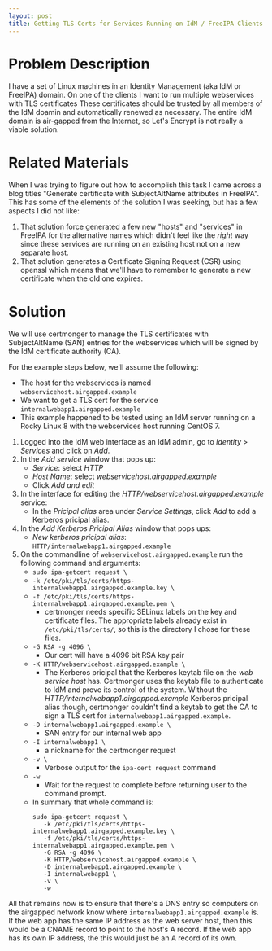 ```yaml
---
layout: post
title: Getting TLS Certs for Services Running on IdM / FreeIPA Clients
---
```


# Problem Description

I have a set of Linux machines in an Identity Management (aka IdM or FreeIPA) domain.
On one of the clients I want to run multiple webservices with TLS certificates
These certificates should be trusted by all members of the IdM doamin and automatically renewed as necessary.
The entire IdM domain is air-gapped from the Internet, so Let's Encrypt is not really a viable solution.


# Related Materials

When I was trying to figure out how to accomplish this task I came across a blog titles "Generate certificate with SubjectAltName attributes in FreeIPA".
This has some of the elements of the solution I was seeking, but has a few aspects I did not like:
1. That solution force generated a few new "hosts" and "services" in FreeIPA for the alternative names which didn't feel like the _right_ way since these services are running on an existing host not on a new separate host.
2. That solution generates a Certificate Signing Request (CSR) using openssl which means that we'll have to remember to generate a new certificate when the old one expires.


# Solution

We will use certmonger to manage the TLS certificates with SubjectAltName (SAN) entries  for the webservices which will be signed by the IdM certificate authority (CA).

For the example steps below, we'll assume the following:
* The host for the webservices is named `webservicehost.airgapped.example`
* We want to get a TLS cert for the service `internalwebapp1.airgapped.example`
* This example happened to be tested using an IdM server running on a Rocky Linux 8 with the webservices host running CentOS 7.

1. Logged into the IdM web interface as an IdM admin, go to _Identity_ > _Services_ and click on _Add_.
2. In the _Add service_ window that pops up:
   * _Service_: select _HTTP_
   * _Host Name_: select _webservicehost.airgapped.example_
   * Click _Add and edit_
3. In the interface for editing the _HTTP/webservicehost.airgapped.example_ service:
   * In the _Pricipal alias_ area under _Service Settings_, click _Add_ to add a Kerberos pricipal alias.
4. In the _Add Kerberos Pricipal Alias_ window that pops ups:
   * _New kerberos pricipal alias_: `HTTP/internalwebapp1.airgapped.example`
5. On the commandline of `webservicehost.airgapped.example` run the following command and arguments:
   * `sudo ipa-getcert request \`
   * `-k /etc/pki/tls/certs/https-internalwebapp1.airgapped.example.key \`
   * `-f /etc/pki/tls/certs/https-internalwebapp1.airgapped.example.pem \`
      * certmonger needs specific SELinux labels on the key and certificate files. The appropriate labels already exist in `/etc/pki/tls/certs/`, so this is the directory I chose for these files.
   * `-G RSA -g 4096 \`
      * Our cert will have a 4096 bit RSA key pair
   * `-K HTTP/webservicehost.airgapped.example \`
      * The Kerberos pricipal that the Kerberos keytab file on the _web service host_ has. Certmonger uses the keytab file to authenticate to IdM and prove its control of the system. Without the _HTTP/internalwebapp1.airgapped.example_ Kerberos pricipal alias though, certmonger couldn't find a keytab to get the CA to sign a TLS cert for `internalwebapp1.airgapped.example`.
   * `-D internalwebapp1.airgapped.example \`
      * SAN entry for our internal web app
   * `-I internalwebapp1 \`
      * a nickname for the certmonger request
   * `-v \`
      * Verbose output for the `ipa-cert request` command
   * `-w`
      * Wait for the request to complete before returning user to the command prompt.
   * In summary that whole command is:
      ```
      sudo ipa-getcert request \
         -k /etc/pki/tls/certs/https-internalwebapp1.airgapped.example.key \
         -f /etc/pki/tls/certs/https-internalwebapp1.airgapped.example.pem \
         -G RSA -g 4096 \
         -K HTTP/webservicehost.airgapped.example \
         -D internalwebapp1.airgapped.example \
         -I internalwebapp1 \
         -v \
         -w
      ```

All that remains now is to ensure that there's a DNS entry so computers on the airgapped network know where `internalwebapp1.airgapped.example` is. If the web app has the same IP address as the web server host, then this would be a CNAME record to point to the host's A record. If the web app has its own IP address, the this would just be an A record of its own.

